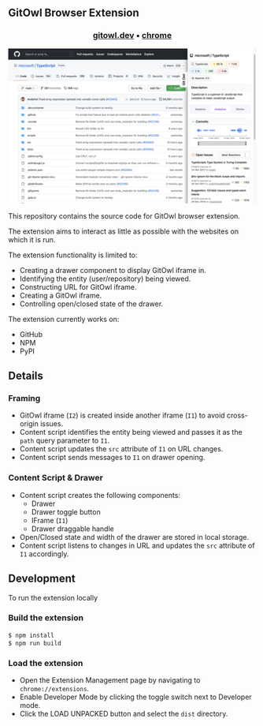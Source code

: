 ## GitOwl Browser Extension

<h3 align="center">
  <b><a href="https://gitowl.dev">gitowl.dev</a></b>
  <span> • </span>
  <b><a href="https://chrome.google.com/webstore/detail/gitowl/gijnkijpbdlefjnobncjfongkbpoohdb">chrome</a></b>
</h3>

![Screenshot](screenshot.png)

This repository contains the source code for GitOwl browser extension.

The extension aims to interact as little as possible with the websites on which it is run.

The extension functionality is limited to:
- Creating a drawer component to display GitOwl iframe in.
- Identifying the entity (user/repository) being viewed.
- Constructing URL for GitOwl iframe.
- Creating a GitOwl iframe.
- Controlling open/closed state of the drawer.

The extension currently works on:
- GitHub
- NPM
- PyPI

## Details

### Framing

- GitOwl iframe (`I2`) is created inside another iframe (`I1`) to avoid cross-origin issues.
- Content script identifies the entity being viewed and passes it as the `path` query parameter to `I1`.
- Content script updates the `src` attribute of `I1` on URL changes.
- Content script sends messages to `I1` on drawer opening.


### Content Script & Drawer

- Content script creates the following components:
  - Drawer
  - Drawer toggle button
  - IFrame (`I1`)
  - Drawer draggable handle
- Open/Closed state and width of the drawer are stored in local storage.
- Content script listens to changes in URL and updates the `src` attribute of `I1` accordingly.


## Development

To run the extension locally

### Build the extension

```shell
$ npm install
$ npm run build
```

### Load the extension

- Open the Extension Management page by navigating to `chrome://extensions`.
- Enable Developer Mode by clicking the toggle switch next to Developer mode.
- Click the LOAD UNPACKED button and select the `dist` directory.